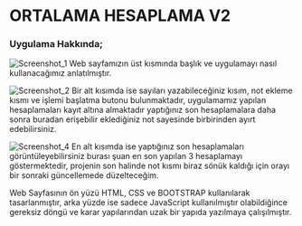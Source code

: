 # ORTALAMA HESAPLAMA V2

### Uygulama Hakkında;

![Screenshot_1](https://github.com/diefulim/ortalama-hesaplama-v2/assets/130100393/7f491f7d-477f-449c-a6df-b1b0a04b6215)
Web sayfamızın üst kısmında başlık ve uygulamayı nasıl kullanacağımız anlatılmıştır.

![Screenshot_2](https://github.com/diefulim/ortalama-hesaplama-v2/assets/130100393/9f5a233a-a45f-4821-b2fb-c58287d41de1)
Bir alt kısımda ise sayıları yazabileceğiniz kısım, not ekleme kısmı ve işlemi başlatma butonu bulunmaktadır, uygulamamız yapılan hesaplamaları kayıt altına almaktadır yaptığınız son hesaplamalara daha sonra buradan erişebilir eklediğiniz not sayesinde birbirinden ayırt edebilirsiniz.

![Screenshot_4](https://github.com/diefulim/ortalama-hesaplama-v2/assets/130100393/9eb1ca29-51fc-477b-9869-72bfc51b0db1)
En alt kısımda ise yaptığınız son hesaplamaları görüntüleyebilirsiniz burası şuan en son yapılan 3 hesaplamayı göstermektedir, projenin son halinde not kısmı biraz sönük kaldığı için orayı bir sonraki güncellemede düzelteceğim.

Web Sayfasının ön yüzü HTML, CSS ve BOOTSTRAP kullanılarak tasarlanmıştır, arka yüzde ise sadece JavaScript kullanılmıştır olabildiğince gereksiz döngü ve karar yapılarından uzak bir yapıda yazılmaya çalışılmıştır.
